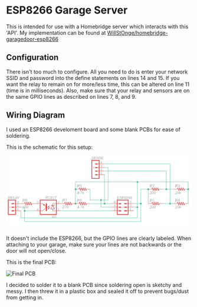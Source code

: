 # ESP8266 Garage Server

This is intended for use with a Homebridge server which interacts with this 'API'. My implementation can be found at [WillStOnge/homebridge-garagedoor-esp8266](https://github.com/WillStOnge/homebridge-garagedoor-esp8266)

## Configuration
There isn't too much to configure. All you need to do is enter your network SSID and password into the define statements on lines 14 and 15. If you want the relay to remain on for more/less time, this can be altered on line 11 (time is in milliseconds). Also, make sure that your relay and sensors are on the same GPIO lines as described on lines 7, 8, and 9.

## Wiring Diagram
I used an ESP8266 develoment board and some blank PCBs for ease of soldering.


This is the schematic for this setup:

![Schematic](images/schematic.png)

It doesn't include the ESP8266, but the GPIO lines are clearly labeled. When attaching to your garage, make sure your lines are not backwards or the door will not open/close.



This is the final PCB:

![Final PCB](images/pcb.png)

I decided to solder it to a blank PCB since soldering open is sketchy and messy. I then threw it in a plastic box and sealed it off to prevent bugs/dust from getting in.